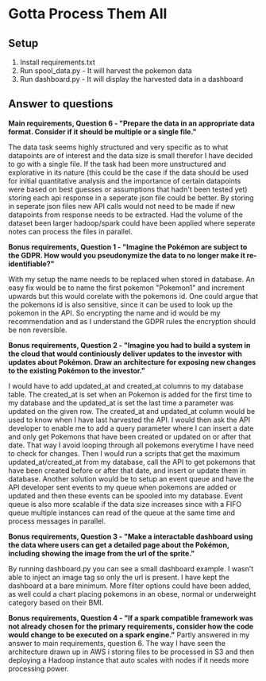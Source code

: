 # Gotta Process Them All

## Setup
1. Install requirements.txt
2. Run spool_data.py - It will harvest the pokemon data 
3. Run dashboard.py - It will display the harvested data in a dashboard

## Answer to questions
**Main requirements, Question 6 - "Prepare the data in an appropriate data format. Consider if it should be multiple or a single file."**

The data task seems highly structured and very specific as to what datapoints are of interest and the data size is small therefor I have decided to go with a single file. If the task had been more unstructured and explorative in its nature (this could be the case if the data should be used for initial quantitative analysis and the importance of certain datapoints were based on best guesses or assumptions that hadn't been tested yet) storing each api response in a seperate json file could be better. By storing in seperate json files new API calls would not need to be made if new datapoints from response needs to be extracted. Had the volume of the dataset been larger hadoop/spark could have been applied where seperate notes can process the files in parallel.

**Bonus requirements, Question 1 - "Imagine the Pokémon are subject to the GDPR. How would you pseudonymize the data to no longer make it re-identifiable?"**

With my setup the name needs to be replaced when stored in database. An easy fix would be to name the first pokemon "Pokemon1" and increment upwards but this would corelate with the pokemons id. One could argue that the pokemons id is also sensitive, since it can be used to look up the pokemon in the API. So encrypting the name and id would be my recommendation and as I understand the GDPR rules the encryption should be non reversible.  

**Bonus requirements, Question 2 - "Imagine you had to build a system in the cloud that would continiously deliver updates to the investor with updates about Pokémon. Draw an architecture for exposing new changes to the existing Pokémon to the investor."**

I would have to add updated_at and created_at columns to my database table. The created_at is set when an Pokemon is added for the first time to my database and the updated_at is set the last time a parameter was updated on the given row. The created_at and updated_at column would be used to know when I have last harvested the API. I would then ask the API developer to enable me to add a query parameter where I can insert a date and only get Pokemons that have been created or updated on or after that date. That way I avoid looping through all pokemons everytime I have need to check for changes. Then I would run a scripts that get the maximum updated_at/created_at from my database, call the API to get pokemons that have been created before or after that date, and insert or update them in database. 
Another solution would be to setup an event queue and have the API developer sent events to my queue when pokemons are added or updated and then these events can be spooled into my database. Event queue is also more scalable if the data size increases since with a FIFO queue multiple instances can read of the queue at the same time and process messages in parallel.

**Bonus requirements, Question 3 - "Make a interactable dashboard using the data where users can get a detailed page about the Pokémon, including showing the image from the url of the sprite."**

By running dashboard.py you can see a small dashboard example. I wasn't able to inject an image tag so only the url is present. I have kept the dashboard at a bare minimum. More filter options could have been added, as well could a chart placing pokemons in an obese, normal or underweight category based on their BMI.

**Bonus requirements, Question 4 - "If a spark compatible framework was not already chosen for the primary requirements, consider how the code would change to be executed on a spark engine."**
Partly answered in my answer to main requirements, question 6. The way I have seen the architecture drawn up in AWS i storing files to be processed in S3 and then deploying a Hadoop instance that auto scales with nodes if it needs more processing power.